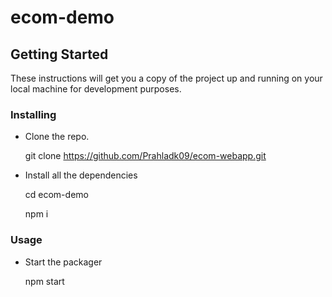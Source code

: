 # ecom-demo
## Getting Started

These instructions will get you a copy of the project up and running on your local machine for development purposes. 

### Installing

* Clone the repo.


  git clone https://github.com/Prahladk09/ecom-webapp.git

* Install all the dependencies

  
  cd ecom-demo

  npm i

### Usage

* Start the packager


  npm start
